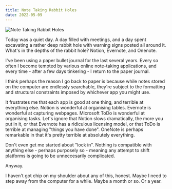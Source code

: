 ```yaml
---
title: Note Taking Rabbit Holes
date: 2022-05-09
---
```


![Note Taking Rabbit Holes](https://source.unsplash.com/3ym6i13Y9LU/1600x900)

Today was a quiet day. A day filled with meetings, and a day spent excavating a rather deep rabbit hole with warning signs posted all around it. What's in the depths of the rabbit hole? Notion, Evernote, and Onenote.

I've been using a paper bullet journal for the last several years. Every so often I become tempted by various online note-taking applications, and every time - after a few days tinkering - I return to the paper journal.

I think perhaps the reason I go back to paper is because while notes stored on the computer are endlessly searchable, they're subject to the formatting and structural constraints imposed by whichever app you might use.

It frustrates me that each app is good at one thing, and terrible at everything else. Notion is wonderful at organising tables. Evernote is wonderful at capturing webpages. Microsoft ToDo is wonderful at organising tasks. Let's ignore that Notion slows dramatically, the more you put in it, or that Evernote has a ridiculous licensing model, or that ToDo is terrible at managing "things you have done". OneNote is perhaps remarkable in that it's pretty terrible at absolutely everything.

Don't even get me started about "lock in". Nothing is compatible with anything else - perhaps purposely so - meaning any attempt to shift platforms is going to be unneccesarily complicated.

Anyway.

I haven't got chip on my shoulder about any of this, honest. Maybe I need to step away from the computer for a while. Maybe a month or so. Or a year.
